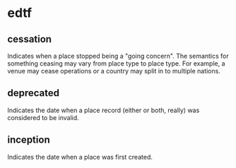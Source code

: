 # edtf

## cessation

Indicates when a place stopped being a "going concern". The semantics for something ceasing may vary from place type to place type. For example, a venue may cease operations or a country may split in to multiple nations.

## deprecated

Indicates the date when a place record (either or both, really) was considered to be invalid.

## inception

Indicates the date when a place was first created.
